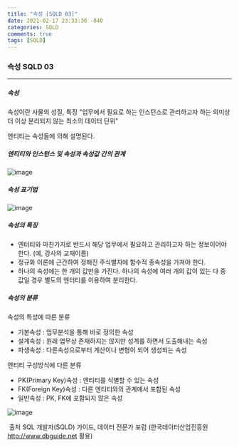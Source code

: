 ```yaml
---
title: "속성 [SQLD 03]"
date: 2021-02-17 23:33:30 -040
categories: SQLD
comments: true
tags: [SQLD]
---
```


### 속성 SQLD 03

---------------

##### 속성

속성이란 사물의 성질, 특징 "업무에서 필요로 하는 인스턴스로 관리하고자 하는 의미상 더 이상 분리되지 않는 최소의 데이터 단위"

엔티티는 속성들에 의해 설명된다.

##### 엔티티와 인스턴스 및 속성과 속성값 간의 관계

![image](https://user-images.githubusercontent.com/40592785/108214111-1f957b80-7173-11eb-997a-96ca6dfa7123.png)

##### 속성 표기법

![image](https://user-images.githubusercontent.com/40592785/108214327-62efea00-7173-11eb-85e4-76a9a4d10c4e.png)

##### 속성의 특징

- 엔터티와 마찬가지로 반드시 해당 업무에서 필요하고 관리하고자 하는 정보이어야
  한다. (예, 강사의 교재이름)
- 정규화 이론에 근간하여 정해진 주식별자에 함수적 종속성을 가져야 한다.
- 하나의 속성에는 한 개의 값만을 가진다. 하나의 속성에 여러 개의 값이 있는 다
  중값일 경우 별도의 엔터티를 이용하여 분리한다.

##### 속성의 분류

속성의 특성에 따른 분류

- 기본속성 : 업무분석을 통해 바로 정의한 속성
- 설계속성 : 원래 업무상 존재하지는 않지만 성계를 하면서 도출해내는 속성
- 파생속성 : 다른속성으로부터 계산이나 변형이 되어 생성되는 속성

엔티티 구성방식에 다른 분류

- PK(Primary Key)속성 : 엔티티를 식별할 수 있는 속성
- FK(Foreign Key)속성 : 다른 엔티티와의 관계에서 포함된 속성
- 일반속성 : PK, FK에 포함되지 않은 속성

![image](https://user-images.githubusercontent.com/40592785/108214704-d1cd4300-7173-11eb-81cd-d7d1e51b9b6a.png)





​	출처 SQL 개발자(SQLD) 가이드, 데이터 전문가 포럼 (한국데이터산업진흥원 http://www.dbguide.net 활용)